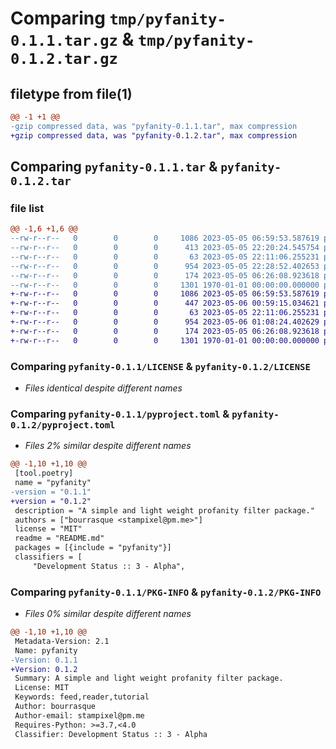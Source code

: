 # Comparing `tmp/pyfanity-0.1.1.tar.gz` & `tmp/pyfanity-0.1.2.tar.gz`

## filetype from file(1)

```diff
@@ -1 +1 @@
-gzip compressed data, was "pyfanity-0.1.1.tar", max compression
+gzip compressed data, was "pyfanity-0.1.2.tar", max compression
```

## Comparing `pyfanity-0.1.1.tar` & `pyfanity-0.1.2.tar`

### file list

```diff
@@ -1,6 +1,6 @@
--rw-r--r--   0        0        0     1086 2023-05-05 06:59:53.587619 pyfanity-0.1.1/LICENSE
--rw-r--r--   0        0        0      413 2023-05-05 22:20:24.545754 pyfanity-0.1.1/pyfanity/__init__.py
--rw-r--r--   0        0        0       63 2023-05-05 22:11:06.255231 pyfanity-0.1.1/pyfanity/example.py
--rw-r--r--   0        0        0      954 2023-05-05 22:28:52.402653 pyfanity-0.1.1/pyproject.toml
--rw-r--r--   0        0        0      174 2023-05-05 06:26:08.923618 pyfanity-0.1.1/README.md
--rw-r--r--   0        0        0     1301 1970-01-01 00:00:00.000000 pyfanity-0.1.1/PKG-INFO
+-rw-r--r--   0        0        0     1086 2023-05-05 06:59:53.587619 pyfanity-0.1.2/LICENSE
+-rw-r--r--   0        0        0      447 2023-05-06 00:59:15.034621 pyfanity-0.1.2/pyfanity/__init__.py
+-rw-r--r--   0        0        0       63 2023-05-05 22:11:06.255231 pyfanity-0.1.2/pyfanity/example.py
+-rw-r--r--   0        0        0      954 2023-05-06 01:08:24.402629 pyfanity-0.1.2/pyproject.toml
+-rw-r--r--   0        0        0      174 2023-05-05 06:26:08.923618 pyfanity-0.1.2/README.md
+-rw-r--r--   0        0        0     1301 1970-01-01 00:00:00.000000 pyfanity-0.1.2/PKG-INFO
```

### Comparing `pyfanity-0.1.1/LICENSE` & `pyfanity-0.1.2/LICENSE`

 * *Files identical despite different names*

### Comparing `pyfanity-0.1.1/pyproject.toml` & `pyfanity-0.1.2/pyproject.toml`

 * *Files 2% similar despite different names*

```diff
@@ -1,10 +1,10 @@
 [tool.poetry]
 name = "pyfanity"
-version = "0.1.1"
+version = "0.1.2"
 description = "A simple and light weight profanity filter package."
 authors = ["bourrasque <stampixel@pm.me>"]
 license = "MIT"
 readme = "README.md"
 packages = [{include = "pyfanity"}]
 classifiers = [
     "Development Status :: 3 - Alpha",
```

### Comparing `pyfanity-0.1.1/PKG-INFO` & `pyfanity-0.1.2/PKG-INFO`

 * *Files 0% similar despite different names*

```diff
@@ -1,10 +1,10 @@
 Metadata-Version: 2.1
 Name: pyfanity
-Version: 0.1.1
+Version: 0.1.2
 Summary: A simple and light weight profanity filter package.
 License: MIT
 Keywords: feed,reader,tutorial
 Author: bourrasque
 Author-email: stampixel@pm.me
 Requires-Python: >=3.7,<4.0
 Classifier: Development Status :: 3 - Alpha
```

